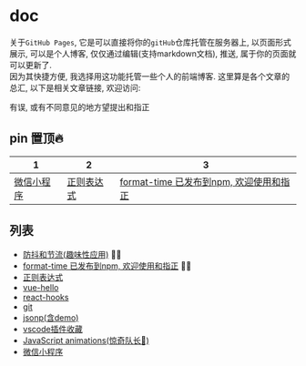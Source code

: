 # doc

关于`GitHub Pages`, 它是可以直接将你的`gitHub`仓库托管在服务器上, 以页面形式展示, 可以是个人博客, 仅仅通过编辑(支持markdown文档), 推送, 属于你的页面就可以更新了.  
因为其快捷方便, 我选择用这功能托管一些个人的前端博客. 这里算是各个文章的总汇, 以下是相关文章链接, 欢迎访问:

有误, 或有不同意见的地方望提出和指正

## pin 置顶🔥

 1 | 2 | 3
------------ | ------------- | ------------
[微信小程序](./docs/miniprogram/) | [正则表达式](./docs/regex/) | [format-time 已发布到npm, 欢迎使用和指正](https://www.npmjs.com/package/je-format-time)

## 列表

- [防抖和节流(趣味性应用)](./docs/debounce/src/) 📌🆕
- [format-time 已发布到npm, 欢迎使用和指正](https://www.npmjs.com/package/je-format-time) 🎉✨
- [正则表达式](./docs/regex/)
- [vue-hello](./docs/vue-hello/)
- [react-hooks](./docs/react-hooks/)
- [git](./docs/git/)
- [jsonp(含demo)](./docs/jsonp/)
- [vscode插件收藏](./docs/vscode-extensions/)
- [JavaScript animations(惊奇队长🤷‍)](./docs/animations/src/)
- [微信小程序](./docs/miniprogram/)